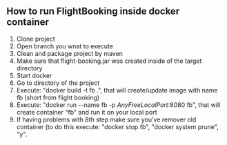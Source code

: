 ## How to run FlightBooking inside docker container

1. Clone project
2. Open branch you wnat to execute
3. Clean and package project by maven
4. Make sure that flight-booking.jar was created inside of the target directory
5. Start docker
6. Go to directory of the project
7. Execute: "docker build -t fb .", that will create/update image with name fb (short from flight booking)
8. Execute: "docker run --name fb -p *AnyFreeLocalPort*:8080 fb", that will create container "fb" and run it on your local port
9. If having problems with 8th step make sure you've remover old container (to do this execute: "docker stop fb", "docker system prune", "y".